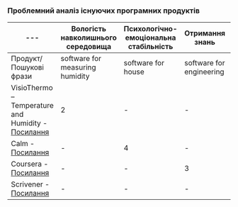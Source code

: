### Проблемний аналіз існуючих програмних продуктів

| --- | Вологість навколишнього середовища | Психологічно-емоціональна стабільність | Отримання знань | Написання художніх творів | Тип ліцензії | Примітка |
| --- |-----------------------------------------|-----------------------------------------|----------------|-----------------------|--------------|----------|
| Продукт/Пошукові фрази | software for measuring humidity | software for house | software for engineering | --- | --- |
| VisioThermo – Temperature and Humidity - [Посилання](https://www.visiosoft.co.za/our-products-visiothermo/) | 2 | - | - | - | Proprietary | - |
| Calm - [Посилання](https://www.calm.com/) | - | 4 | - | - | Free | - |
| Coursera - [Посилання](https://www.coursera.org/) | - | - | 3 | - | Proprietary | - |
| Scrivener - [Посилання](https://www.literatureandlatte.com/scrivener/overview) | - | - | - | 4 | Shareware | - |

